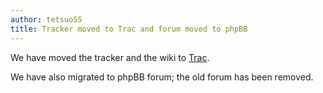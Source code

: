 ```yaml
---
author: tetsuo55
title: Tracker moved to Trac and forum moved to phpBB
---
```


We have moved the tracker and the wiki to [Trac](https://sourceforge.net/apps/trac/mpc-hc/).

We have also migrated to phpBB forum; the old forum has been removed.
